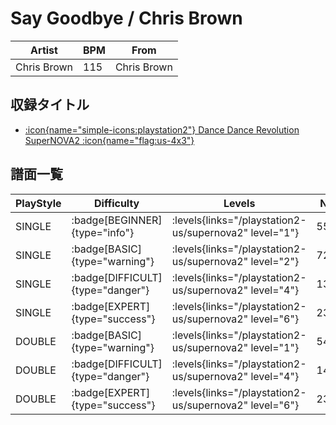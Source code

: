 # Say Goodbye / Chris Brown

|Artist|BPM|From|
|------|---|----|
|Chris Brown|115|Chris Brown|

## 収録タイトル

- [:icon{name="simple-icons:playstation2"} Dance Dance Revolution SuperNOVA2 :icon{name="flag:us-4x3"}](/playstation2-us/supernova2)

## 譜面一覧

|PlayStyle|Difficulty|Levels|Notes|Movie|
|---------|----------|------|-----|-----|
|SINGLE| :badge[BEGINNER]{type="info"}| :levels{links="/playstation2-us/supernova2" level="1"}|55/0||
|SINGLE| :badge[BASIC]{type="warning"}| :levels{links="/playstation2-us/supernova2" level="2"}|72/0||
|SINGLE| :badge[DIFFICULT]{type="danger"}| :levels{links="/playstation2-us/supernova2" level="4"}|132/15||
|SINGLE| :badge[EXPERT]{type="success"}| :levels{links="/playstation2-us/supernova2" level="6"}|239/15||
|DOUBLE| :badge[BASIC]{type="warning"}| :levels{links="/playstation2-us/supernova2" level="1"}|54/0||
|DOUBLE| :badge[DIFFICULT]{type="danger"}| :levels{links="/playstation2-us/supernova2" level="4"}|140/16||
|DOUBLE| :badge[EXPERT]{type="success"}| :levels{links="/playstation2-us/supernova2" level="6"}|237/18||
